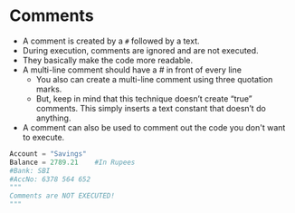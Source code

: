 # Comments

* A comment is created by a `#` followed by a text.
* During execution, comments are ignored and are not executed.
* They basically make the code more readable.
* A multi-line comment should have a # in front of every line
    * You also can create a multi-line comment using three quotation marks. 
    * But, keep in mind that this technique doesn’t create “true” comments. This simply inserts a text constant that doesn’t do anything.
* A comment can also be used to comment out the code you don't want to execute.
```python
Account = "Savings"
Balance = 2789.21    #In Rupees
#Bank: SBI
#AccNo: 6378 564 652
"""
Comments are NOT EXECUTED!
"""
```